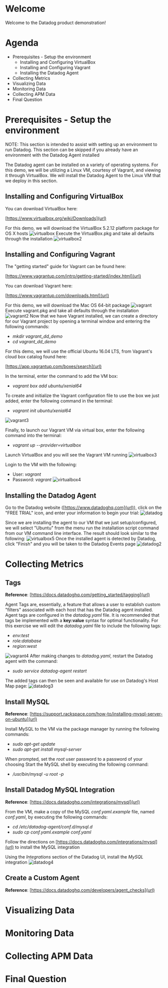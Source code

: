 # Welcome
Welcome to the Datadog product demonstration!
# Agenda
- Prerequisites - Setup the environment
   - Installing and Configuring VirtualBox
   - Installing and Configuring Vagrant
   - Installing the Datadog Agent
- Collecting Metrics
- Visualizing Data
- Monitoring Data
- Collecting APM Data
- Final Question
# Prerequisites - Setup the environment
NOTE: This section is intended to assist with setting up an environment to run Datadog.  This section can be skipped if you already have an environment with the Datadog Agent installed

The Datadog agent can be installed on a variety of operating systems.  For this demo, we will be utilizing a Linux VM, courtesy of Vagrant, and viewing it through VirtualBox.  We will install the Datadog Agent to the Linux VM that we deploy in this section.
## Installing and Configuring VirtualBox
You can download VirtualBox here:

[https://www.virtualbox.org/wiki/Downloads](url)

For this demo, we will download the VirtualBox 5.2.12 platform package for OS X hosts
![virtualbox](https://user-images.githubusercontent.com/39865915/41008653-f89df63a-68e0-11e8-9e1c-475b2a53c7d9.png)
Execute the VirtualBox.pkg and take all defaults through the installation
![virtualbox2](https://user-images.githubusercontent.com/39865915/41008714-5562d502-68e1-11e8-933b-0582ade8bef0.png)
## Installing and Configuring Vagrant
The "getting started" guide for Vagrant can be found here:

[https://www.vagrantup.com/intro/getting-started/index.html](url)

You can download Vagrant here:

[https://www.vagrantup.com/downloads.html](url)

For this demo, we will download the Mac OS 64-bit package
![vagrant](https://user-images.githubusercontent.com/39865915/41007786-5ba3f946-68dc-11e8-9f4f-135d38ede7b9.png)
Execute vagrant.pkg and take all defaults through the installation
![vagrant2](https://user-images.githubusercontent.com/39865915/41007954-30768710-68dd-11e8-94f4-fc8888c58ee3.png)
Now that we have Vagrant installed, we can create a directory for our Vagrant project by opening a terminal window and entering the following commands:
- _mkdir vagrant_dd_demo_
- _cd vagrant_dd_demo_

For this demo, we will use the official Ubuntu 16.04 LTS, from Vagrant's cloud box catalog found here:

[https://app.vagrantup.com/boxes/search](url)

In the terminal, enter the command to add the VM box:
- _vagrant box add ubuntu/xenial64_

To create and initialize the Vagrant configuration file to use the box we just added, enter the following command in the terminal:
- _vagrant init ubuntu/xenial64_

![vagrant3](https://user-images.githubusercontent.com/39865915/41010123-96679d18-68ea-11e8-8f02-f5933a79b6cf.png)

Finally, to launch our Vagrant VM via virtual box, enter the following command into the terminal:
- _vagrant up --provider=virtualbox_

Launch VirtualBox and you will see the Vagrant VM running
![virtualbox3](https://user-images.githubusercontent.com/39865915/41123326-235a2ace-6a53-11e8-8609-1c1cc9a06a04.png)

Login to the VM with the following:
- User: _vagrant_
- Password: _vagrant_
![virtualbox4](https://user-images.githubusercontent.com/39865915/41125387-2c7e557a-6a59-11e8-8742-97363391faad.png)
## Installing the Datadog Agent
Go to the Datadog website ([https://www.datadoghq.com](url)), click on the "FREE TRIAL" icon, and enter your information to begin your trial:
![datadog](https://user-images.githubusercontent.com/39865915/41126910-f92fa9bc-6a5d-11e8-8f36-93fc2330958f.png)

Since we are installing the agent to our VM that we just setup/configured, we will select "Ubuntu" from the menu run the installation script command from our VM command line interface.  The result should look similar to the following:
![virtualbox5](https://user-images.githubusercontent.com/39865915/41126935-0aacfc9e-6a5e-11e8-921f-cdddf2e0b3c0.png)
Once the installed agent is detected by Datadog, click "Finish" and you will be taken to the Datadog Events page
![datadog2](https://user-images.githubusercontent.com/39865915/41130524-06a7af46-6a6c-11e8-84f6-010901d5d043.png)
# Collecting Metrics
## Tags
**Reference**: [https://docs.datadoghq.com/getting_started/tagging](url)

Agent Tags are, essentially, a feature that allows a user to establish custom "filters" associated with each host that has the Datadog agent installed.  Agent tags are configured in the _datadog.yaml_ file.  It is recommended that tags be implemented with a **key:value** syntax for optimal functionality. For this exercise we will edit the _datadog.yaml_ file to include the following tags:
- _env:test_
- _role:database_
- _region:west_

![vagrant4](https://user-images.githubusercontent.com/39865915/41140007-009677d4-6aa0-11e8-9052-0aab3e15cccc.png)
After making changes to _datadog.yaml_, restart the Datadog agent with the command:
- _sudo service datadog-agent restart_

The added tags can then be seen and available for use on Datadog's Host Map page:
![datadog3](https://user-images.githubusercontent.com/39865915/41140505-c2afa7c6-6aa2-11e8-8ef9-06028214b8ad.png)
## Install MySQL
**Reference**: [https://support.rackspace.com/how-to/installing-mysql-server-on-ubuntu](url)

Install MySQL to the VM via the package manager by running the following commands:
- _sudo apt-get update_
- _sudo apt-get install mysql-server_

When prompted, set the _root_ user password to a password of your choosing
Start the MySQL shell by executing the following command:
- _/usr/bin/mysql -u root -p_

## Install Datadog MySQL Integration
**Reference**: [https://docs.datadoghq.com/integrations/mysql](url)

From the VM, make a copy of the MySQL _conf.yaml.example_ file, named _conf.yaml_, by executing the following commands:
- _cd /etc/datadog-agent/conf.d/mysql.d_
- _sudo cp conf.yaml.example conf.yaml_

Follow the directions on [https://docs.datadoghq.com/integrations/mysql](url) to install the MySQL integration

Using the _Integrations_ section of the Datadog UI, install the _MySQL_ integration
![datadog4](https://user-images.githubusercontent.com/39865915/41144549-20871bf4-6ab2-11e8-9d11-40490b3c1a70.png)

## Create a Custom Agent
**Reference**: [https://docs.datadoghq.com/developers/agent_checks](url)



# Visualizing Data
# Monitoring Data
# Collecting APM Data
# Final Question
